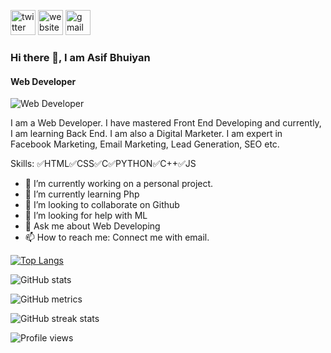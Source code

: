  [<img src='https://cdn.jsdelivr.net/npm/simple-icons@3.0.1/icons/twitter.svg' alt='twitter' height='40'>](https://twitter.com/Asif__Bhuiyan)  [<img src='https://cdn.jsdelivr.net/npm/simple-icons@3.0.1/icons/icloud.svg' alt='website' height='40'>](asifbhuiyan.carrd.co)  [<img src='https://cdn.jsdelivr.net/npm/simple-icons@3.0.1/icons/gmail.svg' alt='gmail' height='40'>](asifbhuiyanfc@gmail.com)  
### Hi there 👋, I am Asif Bhuiyan
#### Web Developer
![Web Developer](https://media.licdn.com/dms/image/C4E16AQFjoEw2rDH4UA/profile-displaybackgroundimage-shrink_350_1400/0/1609250140173?e=1692230400&v=beta&t=lCAbSED6Peoxs7RPFrokAVrWaD5HCPV_u0NfZr0qhAg)

I am a Web Developer. I have mastered Front End Developing and currently, I am learning Back End. I am also a Digital Marketer. I am expert in Facebook Marketing, Email Marketing, Lead Generation, SEO etc. 

Skills: ✅HTML✅CSS✅C✅PYTHON✅C++✅JS

- 🔭 I’m currently working on a personal project. 
- 🌱 I’m currently learning Php 
- 👯 I’m looking to collaborate on Github 
- 🤔 I’m looking for help with ML 
- 💬 Ask me about Web Developing 
- 📫 How to reach me: Connect me with email. 




[![Top Langs](https://github-readme-stats.vercel.app/api/top-langs/?username=asifbhuiyann)](https://github.com/anuraghazra/github-readme-stats)

![GitHub stats](https://github-readme-stats.vercel.app/api?username=asifbhuiyann&show_icons=true)  

![GitHub metrics](https://metrics.lecoq.io/asifbhuiyann)  

![GitHub streak stats](https://streak-stats.demolab.com/?user=asifbhuiyann)  

![Profile views](https://gpvc.arturio.dev/asifbhuiyann)  
